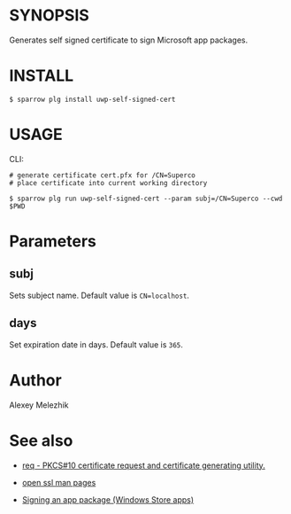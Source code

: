 # SYNOPSIS

Generates self signed certificate to sign Microsoft app packages.


# INSTALL

    $ sparrow plg install uwp-self-signed-cert

# USAGE

CLI:

    # generate certificate cert.pfx for /CN=Superco
    # place certificate into current working directory

    $ sparrow plg run uwp-self-signed-cert --param subj=/CN=Superco --cwd $PWD

# Parameters
  
## subj

Sets subject name. Default value is `CN=localhost`.

## days

Set expiration date in days. Default value is `365`.

# Author

Alexey Melezhik

# See also

* [req - PKCS#10 certificate request and certificate generating utility.](https://wiki.openssl.org/index.php/Manual:Req(1))

* [open ssl man pages](https://wiki.openssl.org/index.php/Manual:Openssl(1))

* [Signing an app package (Windows Store apps)](https://msdn.microsoft.com/en-us/library/windows/apps/br230260%28v=vs.110%29.aspx?f=255&MSPPError=-2147217396)
